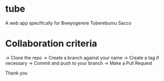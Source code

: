 # tube
A web app specifically for Bweyogerere Tuberebumu Sacco

# Collaboration criteria

-> Clone the repo
-> Create a branch against your name
-> Create a tag if necessary
-> Commit and push to your branch
-> Make a Pull Request

Thank you